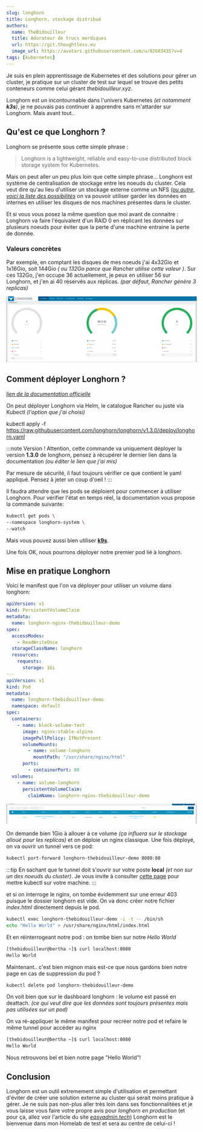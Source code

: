 ```yaml
---
slug: longhorn 
title: Longhorn, stockage distribué
authors:
  name: TheBidouilleur
  title: Adorateur de trucs merdiques
  url: https://git.thoughtless.eu
  image_url: https://avatars.githubusercontent.com/u/82603435?v=4
tags: [kubernetes]
---
```


Je suis en plein apprentissage de Kubernetes et des solutions pour gérer un cluster, je pratique sur un cluster de test sur lequel se trouve des petits conteneurs comme celui gérant *thebidouilleur.xyz*. 

Longhorn est un incontournable dans l'univers Kubernetes *(et notamment **k3s**)*, je ne pouvais pas continuer à apprendre sans m'attarder sur Longhorn. 
Mais avant tout.. 

## Qu'est ce que Longhorn ? 
Longhorn se présente sous cette simple phrase : 
> Longhorn is a lightweight, reliable and easy-to-use distributed block storage system for Kubernetes.

Mais on peut aller un peu plus loin que cette simple phrase...
Longhorn est système de centralisation de stockage entre les noeuds du cluster. Cela veut dire qu'au lieu d'utiliser un stockage externe comme un NFS *([ou autre, voici la liste des possibilités](https://kubernetes.io/docs/concepts/storage/storage-classes/)* on va pouvoir utiliser garder les données en internes en utiliser les disques de nos machines présentes dans le cluster. 

Et si vous vous posez la même question que moi avant de connaitre : Longhorn va faire l'équivalent d'un RAID 0 en réplicant les données sur plusieurs noeuds pour éviter que la perte d'une machine entraine la perte de donnée. 

### Valeurs concrètes
Par exemple, en comptant les disques de mes noeuds j'ai 4x32Gio et 1x16Gio, soit 144Gio *( ou 132Go parce que Rancher utilise cette valeur )*.
Sur ces 132Go, j'en occupe 36 actuellement, je peux en utiliser 56 sur Longhorn, et j'en ai 40 réservés aux réplicas. *(par défaut, Rancher génère 3 replicas)*

![panel longhorn](./dashboard_longhorn.png)

## Comment déployer Longhorn ?

[*lien de la documentation officielle*](https://longhorn.io/docs/1.3.0/deploy/install/)

On peut déployer Longhorn via Helm, le catalogue Rancher ou juste via Kubectl *(l'option que j'ai choisi)*

  kubectl apply -f https://raw.githubusercontent.com/longhorn/longhorn/v1.3.0/deploy/longhorn.yaml

:::note Version ! 
Attention, cette commande va uniquement déployer la version **1.3.0** de longhorn, pensez à récupérer le dernier lien dans la documentation *(ou éditer le lien que j'ai mis)*

Par mesure de sécurité, il faut toujours vérifier ce que contient le yaml appliqué. Pensez à jeter un coup d'oeil ! 
:::

Il faudra attendre que les pods se déploient pour commencer à utiliser Longhorn. 
Pour vérifier l'état en temps réel, la documentation vous propose la commande suivante: 
```bash
kubectl get pods \
--namespace longhorn-system \
--watch
```

Mais vous pouvez aussi bien utiliser **[k9s](https://k9scli.io/)**.

Une fois OK, nous pourrons déployer notre premier pod lié à longhorn. 

## Mise en pratique Longhorn

Voici le manifest que l'on va déployer pour utiliser un volume dans longhorn: 
```yaml
apiVersion: v1
kind: PersistentVolumeClaim
metadata:
  name: longhorn-nginx-thebidouilleur-demo
spec:
  accessModes:
    - ReadWriteOnce
  storageClassName: longhorn
  resources:
    requests:
      storage: 1Gi
---
apiVersion: v1
kind: Pod
metadata:
  name: longhorn-thebidouilleur-demo
  namespace: default
spec:
  containers:
    - name: block-volume-test
      image: nginx:stable-alpine
      imagePullPolicy: IfNotPresent
      volumeMounts:
        - name: volume-longhorn
          mountPath: "/usr/share/nginx/html"
      ports:
        - containerPort: 80
  volumes:
    - name: volume-longhorn
      persistentVolumeClaim:
        claimName: longhorn-nginx-thebidouilleur-demo 
```

![](./volume_ok.png)

On demande bien 1Gio à allouer à ce volume *(ça influera sur le stockage alloué pour les replicas)* et on déploie un nginx classique. 
Une fois déployé, on va ouvrir un tunnel vers ce pod: 
```bash
kubectl port-forward longhorn-thebidouilleur-demo 8080:80
```
:::tip
 En sachant que le tunnel doit s'ouvrir sur votre poste **local** *(et non sur un des noeuds du cluster)*. 
 Je vous invite à consulter [cette page](/docs/Kubernetes/kube-client) pour mettre kubectl sur votre machine. 
:::

et si on interroge le nginx, on tombe évidemment sur une erreur 403 puisque le dossier longhorn est vide. 
On va donc créer notre fichier *index.html* directement depuis le pod. 
```bash
kubectl exec longhorn-thebidouilleur-demo -i -t -- /bin/sh
echo "Hello World" > /usr/share/nginx/html/index.html
```

Et en réinterrogeant notre pod : on tombe bien sur notre *Hello World*
```bash
[thebidouilleur@bertha ~]$ curl localhost:8080
Hello World
```

Maintenant.. c'est bien mignon mais est-ce que nous gardons bien notre page en cas de suppression du pod ? 
```bash
kubectl delete pod longhorn-thebidouilleur-demo
```
On voit bien que sur le dashboard longhorn : le volume est passé en deattach. *(ce qui veut dire que les données sont toujours présentes mais pas utilisées sur un pod)*

On va ré-appliquer le même manifest pour recréer notre pod et refaire le même tunnel pour accéder au nginx

```bash
[thebidouilleur@bertha ~]$ curl localhost:8080
Hello World
```

Nous retrouvons bel et bien notre page "Hello World"! 

## Conclusion

Longhorn est un outil extremement simple d'utilisation et permettant d'éviter de créer une solution externe au cluster qui serait moins pratique à gérer. Je ne suis pas non-plus aller très loin dans ses fonctionnalitées et je vous laisse vous faire votre propre avis pour *longhorn en production* (et pour ça, allez voir l'article du site [*easyadmin.tech*](https://easyadmin.tech/longhorn-solution-volumes-kubernetes-production)) 
Longhorn est le bienvenue dans mon Homelab de test et sera au centre de celui-ci ! 

